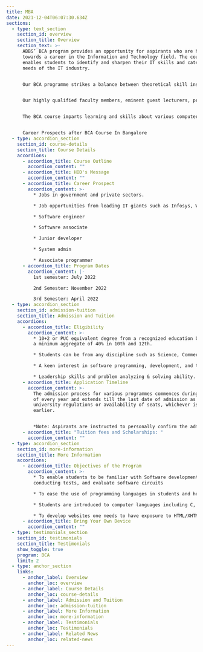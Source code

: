 ```yaml
---
title: MBA
date: 2021-12-04T06:07:30.634Z
sections:
  - type: text_section
    section_id: overview
    section_title: Overview
    section_text: >-
      ABBS’ BCA program provides an opportunity for aspirants who are heading
      towards a career in the Information and Technology field. The course
      enables students to identify and sharpen their IT skills and cater to the
      needs of the IT industry. 


      Our BCA programme strikes a balance between theoretical skill instruction and intricate, hands-on system design. The programme encompasses a broad range of topics including object-oriented programming, software engineering, computer architecture, data structures and database management. 


      Our highly qualified faculty members, eminent guest lecturers, professors, and successful entrepreneurs are well-versed in the field of Computer Applications.  


      The BCA course imparts learning and skills about various computer applications and issues that arise with it. The BCA course includes subjects like core programming languages, data structure, and hardware networking. 


      Career Prospects after BCA Course In Bangalore
  - type: accordion_section
    section_id: course-details
    section_title: Course Details
    accordions:
      - accordion_title: Course Outline
        accordion_content: ""
      - accordion_title: HOD's Message
        accordion_content: ""
      - accordion_title: Career Prospect
        accordion_content: >-
          * Jobs in government and private sectors.  

          * Job opportunities from leading IT giants such as Infosys, Wipro, Oracle, etc. 

          * Software engineer 

          * Software associate 

          * Junior developer 

          * System admin 

          * Associate programmer
      - accordion_title: Program Dates
        accordion_content: |-
          1st semester: July 2022 

          2nd Semester: November 2022 

          3rd Semester: April 2022
  - type: accordion_section
    section_id: admission-tuition
    section_title: Admission and Tuition
    accordions:
      - accordion_title: Eligibility
        accordion_content: >-
          * 10+2 or PUC equivalent degree from a recognized education board and
          a minimum aggregate of 40% in 10th and 12th. 

          * Students can be from any discipline such as Science, Commerce, or Arts in their 12th or PUC. Knowledge on programming languages could be an added advantage. 

          * A keen interest in software programming, development, and testing. 

          * Leadership skills and problem analyzing & solving ability.
      - accordion_title: Application Timeline
        accordion_content: >-
          The admission process for various programmes commences during January
          of every year and extends till the last date of admission as per the
          university regulations or availability of seats, whichever is
          earlier. 


          *Note: Aspirants are instructed to personally confirm the admission dates and timelines from the admissions office.*
      - accordion_title: "Tuition fees and Scholarships: "
        accordion_content: ""
  - type: accordion_section
    section_id: more-information
    section_title: More Information
    accordions:
      - accordion_title: Objectives of the Program
        accordion_content: >-
          * To enable students to be familiar with Software development,
          conducting tests, and evaluate software circuits 

          * To ease the use of programming languages in students and help them write code for software.  

          * Students are introduced to computer languages including C, C++, C#, Java, Python, etc. 

          * To develop websites one needs to have exposure to HTML/XHTML, CSS, PHP, JavaScript.
      - accordion_title: Bring Your Own Device
        accordion_content: ""
  - type: testimonials_section
    section_id: testimonials
    section_title: Testimonials
    show_toggle: true
    program: BCA
    limit: 2
  - type: anchor_section
    links:
      - anchor_label: Overview
        anchor_loc: overview
      - anchor_label: Course Details
        anchor_loc: course-details
      - anchor_label: Admission and Tuition
        anchor_loc: admission-tuition
      - anchor_label: More Information
        anchor_loc: more-information
      - anchor_label: Testimonials
        anchor_loc: Testimonials
      - anchor_label: Related News
        anchor_loc: related-news
---
```

